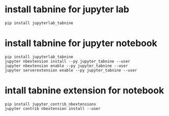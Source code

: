 # install tabnine for jupyter lab

```
pip install jupyterlab_tabnine
```

# install tabnine for jupyter notebook

```
pip install jupyterlab_tabnine
jupyter nbextension install --py jupyter_tabnine --user
jupyter nbextension enable --py jupyter_tabnine --user
jupyter serverextension enable --py jupyter_tabnine --user
```

# intall tabnine extension for notebook

```
pip install jupyter_contrib_nbextensions
jupyter contrib nbextension install --user
```
